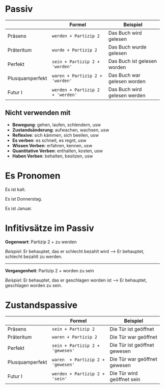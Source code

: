 # Passiv

|                 | Formel                           | Beispiel                     |
| --------------- | -------------------------------- | ---------------------------- |
| Präsens         | `werden + Partizip 2`            | Das Buch wird gelesen        |
| Präteritum      | `wurde + Partizip 2`             | Das Buch wurde gelesen       |
| Perfekt         | `sein + Partizip 2 + 'worden'`   | Das Buch ist gelesen worden  |
| Plusquamperfekt | `waren + Partizip 2 + 'worden'`  | Das Buch war gelesen worden  |
| Futur I         | `werden + Partizip 2 + 'werden'` | Das Buch wird gelesen werden |

## Nicht verwenden mit

- **Bewegung**: gehen, laufen, schlendern, usw
- **Zustandsänderung**: aufwachen, wachsen, usw
- **Reflexive**: sich kämmen, sich beeilen, usw
- **Es verben**: es schneit, es regnt, usw
- **Wissen Verben**: erfahren, kennen, usw
- **Quantitative Verben**: enthalten, kosten, usw
- **Haben Verben**: behalten, besitzen, usw

# Es Pronomen

Es ist kalt.

Es ist Donnerstag.

Es ist Januar.

# Infitivsätze im Passiv

**Gegenwart**: Partizip 2 + zu werden

_Beispiel_: Er behauptet, das er schlecht bezahlt wird --> Er behauptet, schlecht bezahlt zu werden.

---

**Vergangenheit**: Partizip 2 + worden zu sein

_Beispiel_: Er behauptet, das er geschlagen worden ist --> Er behauptet, geschlagen worden zu sein.

# Zustandspassive

|                 | Formel                            | Beispiel                     |
| --------------- | --------------------------------- | ---------------------------- |
| Präsens         | `sein + Partizip 2`               | Die Tür ist geöffnet         |
| Präteritum      | `waren + Partizip 2`              | Die Tür war geöffnet         |
| Perfekt         | `sein + Partizip 2 + 'gewesen'`   | Die Tür ist geöffnet gewesen |
| Plusquamperfekt | `waren  + Partizip 2 + 'gewesen'` | Die Tür war geöffnet gewesen |
| Futur I         | `werden + Partizip 2 + 'sein'`    | Die Tür wird geöffnet sein   |
